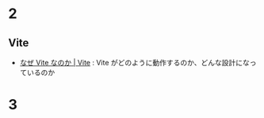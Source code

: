 # 2

## Vite

- [なぜ Vite なのか | Vite](https://ja.vitejs.dev/guide/why.html) : Vite がどのように動作するのか、どんな設計になっているのか

# 3

